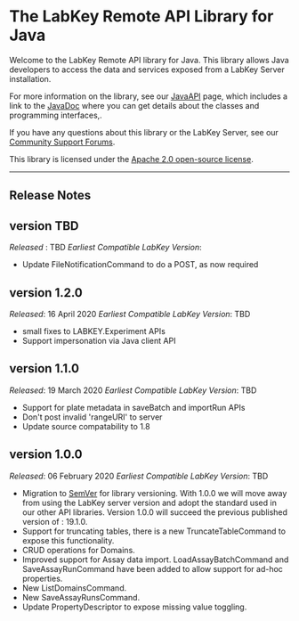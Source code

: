 # The LabKey Remote API Library for Java

Welcome to the LabKey Remote API library for Java. This library allows Java 
developers to access the data and services exposed from a LabKey Server installation.

For more information on the library, 
see our [JavaAPI](https://www.labkey.org/Documentation/wiki-page.view?name=javaAPI) page, 
which includes a link to the [JavaDoc](https://www.labkey.org/download/clientapi_docs/java-api/)
where you can get details about the classes and programming interfaces,. 

If you have any questions about this library or the LabKey Server, 
see our [Community Support Forums](https://www.labkey.org/home/Support/LabKey%20Support%20Forum/project-begin.view?).

This library is licensed under the [Apache 2.0 open-source license](http://www.apache.org/licenses/LICENSE-2.0).

---
## Release Notes
## version TBD
*Released* : TBD
*Earliest Compatible LabKey Version*:

* Update FileNotificationCommand to do a POST, as now required

## version 1.2.0
*Released*: 16 April 2020
*Earliest Compatible LabKey Version*: TBD

* small fixes to LABKEY.Experiment APIs
* Support impersonation via Java client API

## version 1.1.0
*Released*: 19 March 2020
*Earliest Compatible LabKey Version*: TBD

* Support for plate metadata in saveBatch and importRun APIs
* Don't post invalid 'rangeURI' to server
* Update source compatability to 1.8

## version 1.0.0
*Released*: 06 February 2020
*Earliest Compatible LabKey Version*: TBD

- Migration to [SemVer](https://semver.org/) for library versioning. With 1.0.0 we will move away from using the LabKey server version 
and adopt the standard used in our other API libraries. Version 1.0.0 will succeed the previous published version of : 19.1.0.
- Support for truncating tables, there is a new TruncateTableCommand to expose this functionality.
- CRUD operations for Domains. 
- Improved support for Assay data import. LoadAssayBatchCommand and SaveAssayRunCommand have been added to allow support for ad-hoc properties.
- New ListDomainsCommand.
- New SaveAssayRunsCommand.
- Update PropertyDescriptor to expose missing value toggling. 
